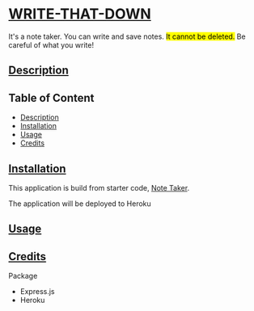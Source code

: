 # [WRITE-THAT-DOWN](#table-of-content)

It's a note taker. You can write and save notes. <mark>It cannot be deleted.</mark> Be careful of what you write!

## [Description](#table-of-content)

## Table of Content
* [Description](#description)
* [Installation](#installation)
* [Usage](#usage)
* [Credits](#credits)

## [Installation](#table-of-content)
This application is build from starter code, [Note Taker](https://github.com/coding-boot-camp/miniature-eureka). 

The application will be deployed to Heroku

## [Usage](#table-of-content)

## [Credits](#table-of-content)
Package
* Express.js
* Heroku